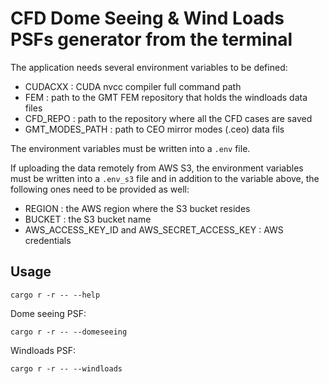 #  CFD Dome Seeing & Wind Loads PSFs generator from the terminal

The application needs several environment variables to be defined:
 - CUDACXX : CUDA nvcc compiler full command path
 - FEM : path to the GMT FEM repository that holds the windloads data files
 - CFD_REPO : path to the repository where all the CFD cases are saved
 - GMT_MODES_PATH : path to CEO mirror modes (.ceo) data fils

The environment variables must be written into a `.env` file.

If uploading the data remotely from AWS S3, the environment variables must be written into a `.env_s3` file and in addition to the variable above, the following ones need to be provided as well:
 - REGION : the AWS region where the S3 bucket resides
 - BUCKET : the S3 bucket name
 - AWS_ACCESS_KEY_ID and AWS_SECRET_ACCESS_KEY : AWS credentials

## Usage

```shell
cargo r -r -- --help
```

Dome seeing PSF:

```shell
cargo r -r -- --domeseeing
```

Windloads PSF:

```shell
cargo r -r -- --windloads
```


